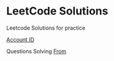 # LeetCode Solutions

Leetcode Solutions for practice

[Account ID](https://leetcode.com/nisooom/)

Questions Solving [From](https://neetcode.io/roadmap) 



